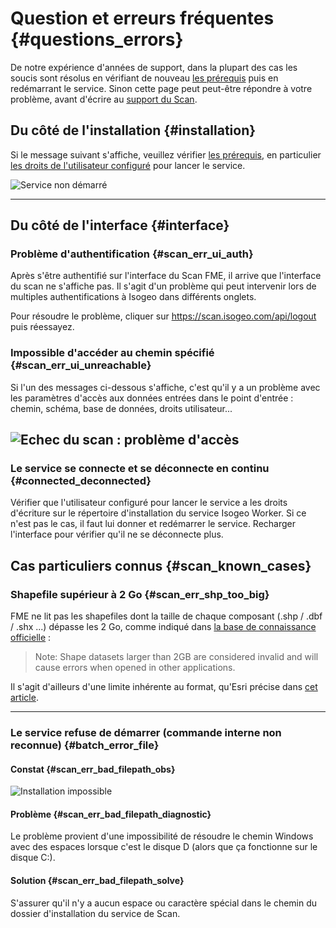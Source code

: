 # Question et erreurs fréquentes {#questions_errors}

De notre expérience d'années de support, dans la plupart des cas les soucis sont résolus en vérifiant de nouveau [les prérequis](/prerequisites.md) puis en redémarrant le service. Sinon cette page peut peut-être répondre à votre problème, avant d'écrire au [support du Scan](support.html).

## Du côté de l'installation {#installation}

Si le message suivant s'affiche, veuillez vérifier [les prérequis](/prerequisites.md), en particulier [les droits de l'utilisateur configuré](/installation/server.md#user) pour lancer le service.

![Service non démarré](/assets/install_errors_ServiceDoNotStart.png "Le service na pas démarré")

----

## Du côté de l'interface {#interface}

### Problème d'authentification {#scan_err_ui_auth}

Après s'être authentifié sur l'interface du Scan FME, il arrive que l'interface du scan ne s'affiche pas. Il s'agit d'un problème qui peut intervenir lors de multiples authentifications à Isogeo dans différents onglets.

Pour résoudre le problème, cliquer sur https://scan.isogeo.com/api/logout puis réessayez.

### Impossible d'accéder au chemin spécifié {#scan_err_ui_unreachable}

Si l'un des messages ci-dessous s'affiche, c'est qu'il y a un problème avec les paramètres d'accès aux données entrées dans le point d'entrée : chemin, schéma, base de données, droits utilisateur...

![Echec du scan : problème d'accès](/assets/scan_errors_UnableToAccessEntryPoint.png)
----

### Le service se connecte et se déconnecte en continu {#connected_deconnected}

Vérifier que l'utilisateur configuré pour lancer le service a les droits d'écriture sur le répertoire d'installation du service Isogeo Worker. Si ce n'est pas le cas, il faut lui donner et redémarrer le service. Recharger l'interface pour vérifier qu'il ne se déconnecte plus. 

## Cas particuliers connus {#scan_known_cases}

### Shapefile supérieur à 2 Go {#scan_err_shp_too_big}

FME ne lit pas les shapefiles dont la taille de chaque composant (.shp / .dbf / .shx ...) dépasse les 2 Go, comme indiqué dans [la base de connaissance officielle](https://knowledge.safe.com/articles/772/fme-and-esri-arcgis-troubleshooting-guide.html) :

>  Note: Shape datasets larger than 2GB are considered invalid and will cause errors when opened in other applications.

Il s'agit d'ailleurs d'une limite inhérente au format, qu'Esri précise dans [cet article](http://support.esri.com/technical-article/000010813).

<!-- ### Donnée géographique corrompue ou incohérente {#scan_err_corrupted_data}

Si un jeu de données contient un objet sans géométrie, la donnée ne peut être lue jusqu'au bout par le Scan FME. Elle est donc indiquée dans la colonne erreur du détail de la requête du Scan avec la mention "Impossible de lire la donnée".

Dans le fichier LOG, lerreur intervient sur létape "LookUp". Exemple tiré dune table PostGIS où le nombre denregistrement (lignes) était incohérent par rapport au nombre dobjets géométriques liés :

```json
{"worker":"wk-d864517e","level":"info","message":"(etl) Start new fme script from queue with options :  [ C:\\\\PROGRA~1\\\\Isogeo\\\\ISOGEO~1\\\\scripts\\\\lookup-postgis.fmw,\n  --OUTPUT_JSON,\n  C:\\\\PROGRA~1\\\\Isogeo\\\\ISOGEO~1\\\\tmp\\\\lookup-gC9aIjzL6,\n  --LOG_FILE,\n  C:\\\\PROGRA~1\\\\Isogeo\\\\ISOGEO~1\\\\tmp\\\\log-UUOBAvNXz,\n  --USERNAME,\n  isogeo,\n  --PASSWORD,\n  modepassepasse,\n  --SOURCE,\n  bdgeo_prod,\n  --HOST,\n  192.168.1.1,\n  --PORT,\n  5432,\n  --FEATURE_TYPES,\n  schema.dataset ]","timestamp":"2017-12-14T16:14:30.604Z"}
``` -->

----

### Le service refuse de démarrer (commande interne non reconnue) {#batch_error_file}

#### Constat {#scan_err_bad_filepath_obs}

![Installation impossible](/assets/support_batch_error_bad_file_path.png)

#### Problème {#scan_err_bad_filepath_diagnostic}

Le problème provient d'une impossibilité de résoudre le chemin Windows avec des espaces lorsque c'est le disque D (alors que ça fonctionne sur le disque C:).

#### Solution {#scan_err_bad_filepath_solve}

S'assurer qu'il n'y a aucun espace ou caractère spécial dans le chemin du dossier d'installation du service de Scan.
